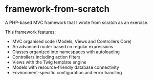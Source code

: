 # framework-from-scratch
A PHP-based MVC framework that I wrote from scratch as an exercise.

This framework features:
- MVC organised code (Models, Views and Controllers Core)
- An advanced router based on regular expressions
- Classes organized into namespaces with autoloading
- Controllers including action filters
- Views with the Twig template engine
- Models with resource-friendly database connectivity
- Environment-specific configuration and error handling

